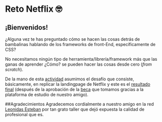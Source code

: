 # Reto Netflix  🤓
## ¡Bienvenidos!
¿Alguna vez te has preguntado cómo se hacen las cosas detrás de bambalinas hablando de los frameworks de front-End, específicamente de CSS?

No necesitamos ningún tipo de herramienta/librería/framework más que las ganas de aprender ¿Cómo? se pueden hacer las cosas desde cero (*from scratch*).

De la mano de esta [actividad](https://youtu.be/wZbWiqGC45k "actividad") asumimos el desafío que consiste, básicamente, en replicar la landingpage de Netflix y este es el [resultado final](https://mvelasquezo.github.io/netflix/ "resultado final") (después de la aprobación de la [beca](https://leonidasesteban.com/blog/becas-por-estudiar "beca") que tomamos gracias a la plataforma de estudio de nuestro amigo).

##Agradecimientos
Agradecemos cordialmente a nuestro amigo en la red [Leonidas Esteban](https://leonidasesteban.com/ "Leonidas Esteban") por tan grato taller que dejó expuesta la calidad de profesional que es.